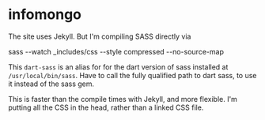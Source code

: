 infomongo
=========

The site uses Jekyll. But I'm compiling SASS directly via

   sass --watch _includes/css --style compressed --no-source-map
    
This `dart-sass` is an alias for for the dart version of sass installed at `/usr/local/bin/sass`. Have to call the fully qualified path to dart sass, to use it instead of the sass gem.
    
This is faster than the compile times with Jekyll, and more flexible. 
I'm putting all the CSS in the head, rather than a linked CSS file. 
